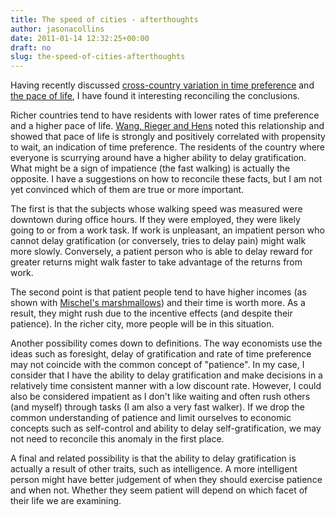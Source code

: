 ```yaml
---
title: The speed of cities - afterthoughts
author: jasonacollins
date: 2011-01-14 12:32:25+00:00
draft: no
slug: the-speed-of-cities-afterthoughts
---
```


Having recently discussed [cross-country variation in time preference](https://jasoncollins.blog/cross-country-variation-in-time-preference/) and [the pace of life](https://jasoncollins.blog/the-speed-of-cities-part-ii/), I have found it interesting reconciling the conclusions.

Richer countries tend to have residents with lower rates of time preference and a higher pace of life. [Wang, Rieger and Hens](http://papers.ssrn.com/sol3/papers.cfm?abstract_id=1481443) noted this relationship and showed that pace of life is strongly and positively correlated with propensity to wait, an indication of time preference. The residents of the country where everyone is scurrying around have a higher ability to delay gratification. What might be a sign of impatience (the fast walking) is actually the opposite. I have a suggestions on how to reconcile these facts, but I am not yet convinced which of them are true or more important.

The first is that the subjects whose walking speed was measured were downtown during office hours. If they were employed, they were likely going to or from a work task. If work is unpleasant, an impatient person who cannot delay gratification (or conversely, tries to delay pain) might walk more slowly. Conversely, a patient person who is able to delay reward for greater returns might walk faster to take advantage of the returns from work.

The second point is that patient people tend to have higher incomes (as shown with [Mischel's marshmallows](https://jasoncollins.blog/the-predictive-power-of-marshmallows/)) and their time is worth more. As a result, they might rush due to the incentive effects (and despite their patience). In the richer city, more people will be in this situation.

Another possibility comes down to definitions. The way economists use the ideas such as foresight, delay of gratification and rate of time preference may not coincide with the common concept of "patience". In my case, I consider that I have the ability to delay gratification and make decisions in a relatively time consistent manner with a low discount rate. However, I could also be considered impatient as I don't like waiting and often rush others (and myself) through tasks (I am also a very fast walker). If we drop the common understanding of patience and limit ourselves to economic concepts such as self-control and ability to delay self-gratification, we may not need to reconcile this anomaly in the first place.

A final and related possibility is that the ability to delay gratification is actually a result of other traits, such as intelligence. A more intelligent person might have better judgement of when they should exercise patience and when not. Whether they seem patient will depend on which facet of their life we are examining.
